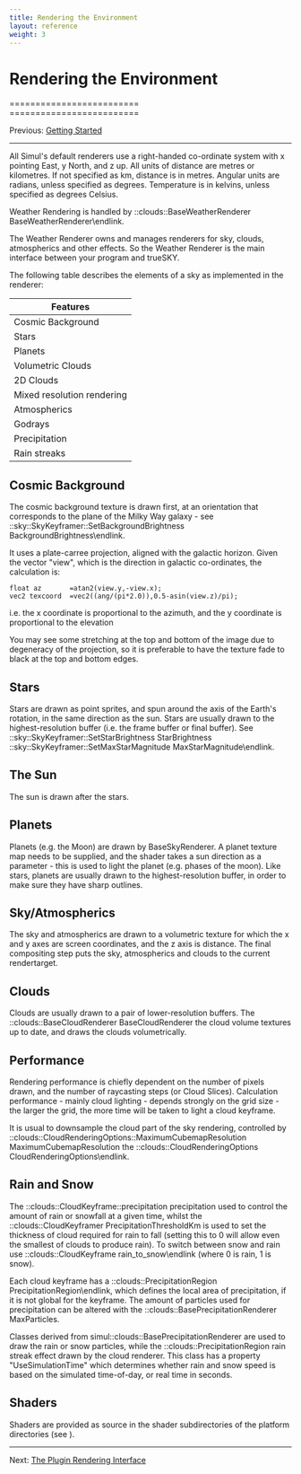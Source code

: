 ```yaml
---
title: Rendering the Environment
layout: reference
weight: 3
---
```

Rendering the Environment
===

=========================<br>=========================

Previous: <a href="gettingstarted">Getting Started</a>
<hr size="1">

All Simul's default renderers use a right-handed co-ordinate system with x pointing East, y North, and z up. All units of distance are metres or kilometres. If not specified as km, distance is in metres. Angular units are radians, unless specified as degrees. Temperature is in kelvins, unless specified as degrees Celsius.

Weather Rendering is handled by  ::clouds::BaseWeatherRenderer BaseWeatherRenderer\endlink.

The Weather Renderer owns and manages renderers for sky, clouds, atmospherics and other effects.
So the Weather Renderer is the main interface between your program and trueSKY.

The following table describes the elements of a sky as implemented in the renderer:

| Features					|
| -------------------------	|
| Cosmic Background			|
| Stars						|
| Planets					|
| Volumetric Clouds			|
| 2D Clouds					|
| Mixed resolution rendering|
| Atmospherics				|
| Godrays					|
| Precipitation				|
| Rain streaks				|

Cosmic Background
-----------------
The cosmic background texture is drawn first, at an orientation that corresponds to the plane of the Milky Way galaxy - see ::sky::SkyKeyframer::SetBackgroundBrightness BackgroundBrightness\endlink.

It uses a plate-carree projection, aligned with the galactic horizon. Given the vector "view", which is the direction in galactic co-ordinates, the calculation is:

    float az       =atan2(view.y,-view.x);
    vec2 texcoord  =vec2((ang/(pi*2.0)),0.5-asin(view.z)/pi);

i.e. the x coordinate is proportional to the azimuth, and the y coordinate is proportional to the elevation



You may see some stretching at the top and bottom of the image due to degeneracy of the projection, so it is preferable to have the texture fade to black at the top and bottom edges.

Stars
-----
Stars are drawn as point sprites, and spun around the axis of the Earth's rotation, in the same direction as the sun. Stars are usually drawn to the highest-resolution buffer (i.e. the frame buffer or final buffer). See
::sky::SkyKeyframer::SetStarBrightness StarBrightness ::sky::SkyKeyframer::SetMaxStarMagnitude MaxStarMagnitude\endlink.

The Sun
-------
The sun is drawn after the stars.

Planets
-------
Planets (e.g. the Moon) are drawn by BaseSkyRenderer.
A planet texture map needs to be supplied, and the shader takes a sun direction as a parameter -
this is used to light the planet (e.g. phases of the moon). Like stars, planets are usually drawn to the
highest-resolution buffer, in order to make sure they have sharp outlines.


Sky/Atmospherics
----------------
The sky and atmospherics are drawn to a volumetric texture for which the x and y axes are screen coordinates, and the z axis is distance. The final compositing step puts the sky, atmospherics and clouds to the current
rendertarget.

Clouds
------
Clouds are usually drawn to a pair of lower-resolution buffers.
The ::clouds::BaseCloudRenderer BaseCloudRenderer the cloud volume textures up to date, and draws the clouds volumetrically.

Performance
-----------
Rendering performance is chiefly dependent on the number of pixels drawn, and the number of raycasting steps (or Cloud Slices).
Calculation performance - mainly cloud lighting - depends strongly on the grid size - the larger the grid, the more time will be taken to light a cloud keyframe.

It is usual to downsample the cloud part of the sky rendering, controlled by
::clouds::CloudRenderingOptions::MaximumCubemapResolution MaximumCubemapResolution the ::clouds::CloudRenderingOptions CloudRenderingOptions\endlink.

	
Rain and Snow
-------------



The ::clouds::CloudKeyframe::precipitation precipitation used to control the amount of rain or snowfall
at a given time, whilst the ::clouds::CloudKeyframer PrecipitationThresholdKm is used to set the thickness of cloud required for rain to fall (setting this to 0 will allow even the smallest of clouds to produce rain). To switch between snow and rain use ::clouds::CloudKeyframe rain_to_snow\endlink (where 0 is rain, 1 is snow). 

Each cloud keyframe has a ::clouds::PrecipitationRegion PrecipitationRegion\endlink, which defines the local area of precipitation,
if it is not global for the keyframe. The amount of particles used for precipitation can be altered with the ::clouds::BasePrecipitationRenderer MaxParticles.



Classes derived from simul::clouds::BasePrecipitationRenderer are used to draw the rain or snow particles, while the ::clouds::PrecipitationRegion rain streak effect drawn by the cloud renderer. This class has a property "UseSimulationTime" which determines whether rain and snow speed is based on the simulated time-of-day, or real time in seconds.

Shaders
-------
Shaders are provided as source in the shader subdirectories of the platform directories (see <shaders>).

<hr>
Next: <a href="pri">The Plugin Rendering Interface</a>
